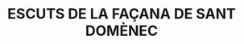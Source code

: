 ---
layout: test
title:  "ESCUTS DE LA FAÇANA DE SANT DOMÈNEC"
coordinates:
  - group1:
        - [1.462008195624974, 42.358392587230988]
        - [1.462025358164849, 42.358304319404866]
        - [1.462010530388275, 42.358303040764078]
        - [1.461995729801147, 42.358389143649205]
        - [1.461998784600114, 42.35838944525247]
        - [1.461998428125526, 42.358391711560806]
        - [1.462008195624974, 42.358392587230988]
---